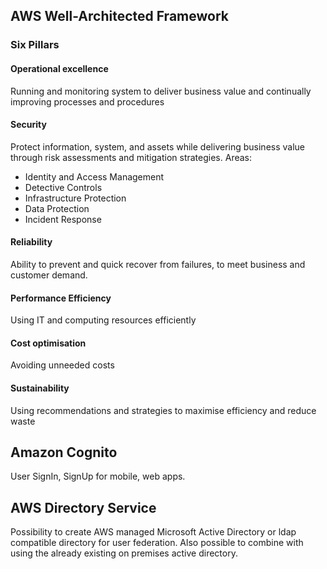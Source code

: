 
## AWS Well-Architected Framework

### Six Pillars

#### Operational excellence

Running and monitoring system to deliver business value and continually improving processes and procedures

#### Security

Protect information, system, and assets while delivering business value through risk assessments and mitigation strategies.
Areas:
* Identity and Access Management
* Detective Controls
* Infrastructure Protection
* Data Protection
* Incident Response

#### Reliability

Ability to prevent and quick recover from failures, to meet business and customer demand.

#### Performance Efficiency

Using IT and computing resources efficiently

#### Cost optimisation

Avoiding unneeded costs

#### Sustainability

Using recommendations and strategies to maximise efficiency and reduce waste 


## Amazon Cognito

User SignIn, SignUp for mobile, web apps.

## AWS Directory Service

Possibility to create AWS managed Microsoft Active Directory or ldap compatible directory for user federation. Also possible to combine with using the already existing on premises active directory. 

